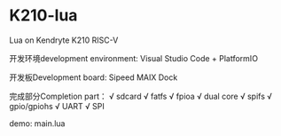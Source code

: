 # K210-lua
Lua on Kendryte K210 RISC-V

开发环境development environment:
Visual Studio Code + PlatformIO

开发板Development board:
Sipeed MAIX Dock

完成部分Completion part：
√ sdcard
√ fatfs
√ fpioa
√ dual core
√ spifs
√ gpio/gpiohs
√ UART
√ SPI

demo:
 main.lua
